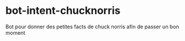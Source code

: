 # bot-intent-chucknorris

Bot pour donner des petites facts de chuck norris afin de passer un bon moment

